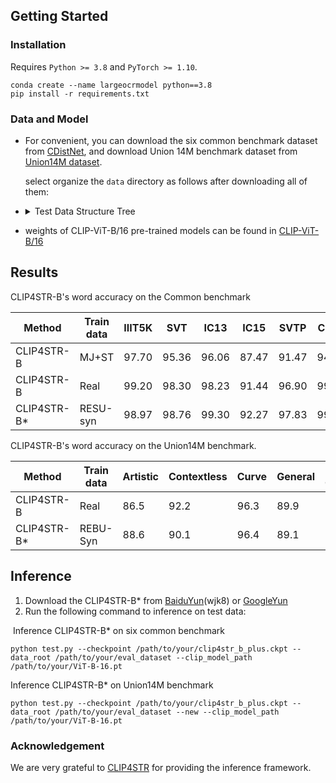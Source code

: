 ## Getting Started

### Installation

Requires `Python >= 3.8` and `PyTorch >= 1.10`.

```
conda create --name largeocrmodel python==3.8
pip install -r requirements.txt
```

### Data and Model

- For convenient, you can download the six common benchmark dataset from [CDistNet](https://drive.google.com/file/d/1dTI0ipu14Q1uuK4s4z32DqbqF3dJPdkk/view?usp=sharing), and download Union 14M benchmark dataset from [Union14M dataset](https://1drv.ms/u/s!AotJrudtBr-K7xAHjmr5qlHSr5Pa?e=LJRlKQ).

  select organize the `data` directory as follows after downloading all of them:

- <details>
      <summary> Test Data Structure Tree </summary>

      ```
      .
      ├── test
      │   ├── CUTE80
      │   ├── IC13_1015
      │   ├── IC13_857
      │   ├── IC15_1811
      │   ├── IIIT5k
      │   ├── SVT
      │   ├── SVTP
      │   ├── artistic
      │   ├── contextless
      │   ├── curve
      │   ├── general
      │   ├── multi_oriented
      │   ├── multi_words
      │   └── salient

      ```
  </details>



- weights of CLIP-ViT-B/16 pre-trained models can be found in [CLIP-ViT-B/16](https://openaipublic.azureedge.net/clip/models/5806e77cd80f8b59890b7e101eabd078d9fb84e6937f9e85e4ecb61988df416f/ViT-B-16.pt)


## Results

CLIP4STR-B's word accuracy on the Common benchmark

| Method      | Train data | IIIT5K | SVT   | IC13  | IC15  | SVTP  | CUTE  |
| ----------- | ---------- | ------ | ----- | ----- | ----- | ----- | ----- |
| CLIP4STR-B  | MJ+ST      | 97.70  | 95.36 | 96.06 | 87.47 | 91.47 | 94.44 |
| CLIP4STR-B  | Real       | 99.20  | 98.30 | 98.23 | 91.44 | 96.90 | 99.65 |
| CLIP4STR-B* | RESU-syn   | 98.97  | 98.76 | 99.30 | 92.27 | 97.83 | 99.65 |

CLIP4STR-B's word accuracy on the  Union14M benchmark.

| Method      | Train data | Artistic | Contextless | Curve | General | Multi-Oriented | Multi-Words | Salient |
| ----------- | ---------- | -------- | ----------- | ----- | ------- | -------------- | ----------- | ------- |
| CLIP4STR-B  | Real       | 86.5     | 92.2        | 96.3  | 89.9    | 96.1           | 88.9        | 91.2    |
| CLIP4STR-B* | REBU-Syn   | 88.6     | 90.1        | 96.4  | 89.1    | 96.3           | 92.2        | 91.9    |



## Inference

1. Download the CLIP4STR-B* from [BaiduYun](https://pan.baidu.com/s/1GA2E1piNV8Ts1L19swfmBw)(wjk8) or [GoogleYun](https://drive.google.com/file/d/1Fj2KCH8gvlyMBeGvsy8ZhHYO_IIXr76u/view?usp=sharing)
2. Run the following command to inference on test data:

​    Inference CLIP4STR-B* on six common benchmark

```
python test.py --checkpoint /path/to/your/clip4str_b_plus.ckpt --data_root /path/to/your/eval_dataset --clip_model_path /path/to/your/ViT-B-16.pt
```

  Inference CLIP4STR-B* on Union14M benchmark
```
python test.py --checkpoint /path/to/your/clip4str_b_plus.ckpt --data_root /path/to/your/eval_dataset --new --clip_model_path /path/to/your/ViT-B-16.pt
```

### Acknowledgement

We are very grateful to [CLIP4STR](https://github.com/VamosC/CLIP4STR) for providing the inference framework.



